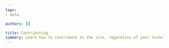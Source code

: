 ```yaml
---
tags:
- meta

authors: []

title: Contributing
summary: Learn how to contribute to the site, regardless of your technical knowledge.
---
```


<!--more-->

